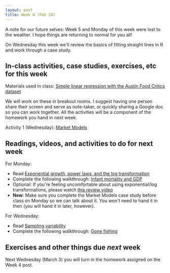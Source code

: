 ```yaml
---
layout: post
title: Week 6 (Feb 24)
---
```


A note for our future selves: Week 5 and Monday of this week were lost to the weather. I hope things are returning to normal for you all!

On Wednesday this week we'll review the basics of fitting straight lines in R and work through a case study. 

##  In-class activities, case studies, exercises, etc for this week

Materials used in class: [Simple linear regression with the Austin Food Critics dataset](../files/SLR.R)

We will work on these in breakout rooms. I suggest having one person share their screen and serve as note-taker, 
or quickly sharing a Google doc so you can work together. All the activities will be a component of the homework you hand in next week.

Activity 1 (Wednesday): [Market Models](../files/ex_capm)

## Readings, videos, and activities to do for next week

For Monday:

  - Read [Exponential growth, power laws, and the log transformation](../files/15_exponential_power_laws.pdf)
  - Complete the following walkthrough: [Infant mortality and GDP](https://github.com/jgscott/learnR/blob/master/infmort/infmort.md)
  - Optional: If you're feeling uncomfortable about using exponential/log transformations, please watch [this review video](https://www.youtube.com/watch?v=NhsvqIRWgE8)
  - **New**: Make sure you complete the Market Models case study before class on Monday so we can talk about it. You won't need to hand it in then (you will hand it in later, however).

For Wednesday:

  - Read [Sampling variability](../files/08_sampling_variability.pdf)
  - Complete the following walkthrough: [Gone fishing](https://github.com/jaredsmurray/learnR/blob/master/gonefishing/gonefishing.md)
  
## Exercises and other things due *next* week

Next Wednesday (March 3) you will turn in the homework assigned on the Week 4 post.
